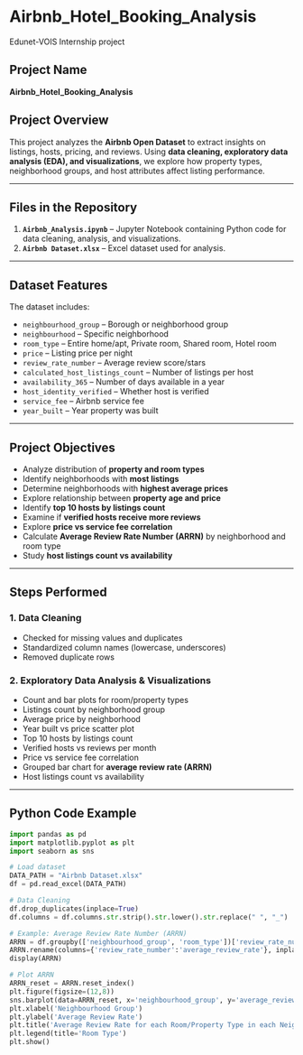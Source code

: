 # Airbnb_Hotel_Booking_Analysis
Edunet-VOIS Internship project

## Project Name
**Airbnb_Hotel_Booking_Analysis**

## Project Overview
This project analyzes the **Airbnb Open Dataset** to extract insights on listings, hosts, pricing, and reviews. Using **data cleaning, exploratory data analysis (EDA), and visualizations**, we explore how property types, neighborhood groups, and host attributes affect listing performance.

---

## Files in the Repository

1. **`Airbnb_Analysis.ipynb`** – Jupyter Notebook containing Python code for data cleaning, analysis, and visualizations.  
2. **`Airbnb Dataset.xlsx`** – Excel dataset used for analysis.  

---

## Dataset Features
The dataset includes:

- `neighbourhood_group` – Borough or neighborhood group  
- `neighbourhood` – Specific neighborhood  
- `room_type` – Entire home/apt, Private room, Shared room, Hotel room  
- `price` – Listing price per night  
- `review_rate_number` – Average review score/stars  
- `calculated_host_listings_count` – Number of listings per host  
- `availability_365` – Number of days available in a year  
- `host_identity_verified` – Whether host is verified  
- `service_fee` – Airbnb service fee  
- `year_built` – Year property was built  

---

## Project Objectives

- Analyze distribution of **property and room types**  
- Identify neighborhoods with **most listings**  
- Determine neighborhoods with **highest average prices**  
- Explore relationship between **property age and price**  
- Identify **top 10 hosts by listings count**  
- Examine if **verified hosts receive more reviews**  
- Explore **price vs service fee correlation**  
- Calculate **Average Review Rate Number (ARRN)** by neighborhood and room type  
- Study **host listings count vs availability**  

---

## Steps Performed

### 1. Data Cleaning
- Checked for missing values and duplicates  
- Standardized column names (lowercase, underscores)  
- Removed duplicate rows  

### 2. Exploratory Data Analysis & Visualizations
- Count and bar plots for room/property types  
- Listings count by neighborhood group  
- Average price by neighborhood  
- Year built vs price scatter plot  
- Top 10 hosts by listings count  
- Verified hosts vs reviews per month  
- Price vs service fee correlation  
- Grouped bar chart for **average review rate (ARRN)**  
- Host listings count vs availability  

---

## Python Code Example

```python
import pandas as pd
import matplotlib.pyplot as plt
import seaborn as sns

# Load dataset
DATA_PATH = "Airbnb Dataset.xlsx"
df = pd.read_excel(DATA_PATH)

# Data Cleaning
df.drop_duplicates(inplace=True)
df.columns = df.columns.str.strip().str.lower().str.replace(" ", "_")

# Example: Average Review Rate Number (ARRN)
ARRN = df.groupby(['neighbourhood_group', 'room_type'])['review_rate_number'].mean().to_frame()
ARRN.rename(columns={'review_rate_number':'average_review_rate'}, inplace=True)
display(ARRN)

# Plot ARRN
ARRN_reset = ARRN.reset_index()
plt.figure(figsize=(12,8))
sns.barplot(data=ARRN_reset, x='neighbourhood_group', y='average_review_rate', hue='room_type', errorbar=None)
plt.xlabel('Neighbourhood Group')
plt.ylabel('Average Review Rate')
plt.title('Average Review Rate for each Room/Property Type in each Neighbourhood Group')
plt.legend(title='Room Type')
plt.show()
